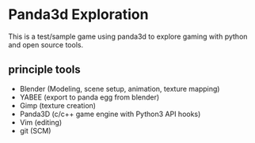# Panda3d Exploration

This is a test/sample game using panda3d to explore gaming with python and open source tools.

## principle tools
* Blender (Modeling, scene setup, animation, texture mapping)
* YABEE (export to panda egg from blender)
* Gimp (texture creation)
* Panda3D (c/c++ game engine with Python3 API hooks)
* Vim (editing)
* git (SCM)
